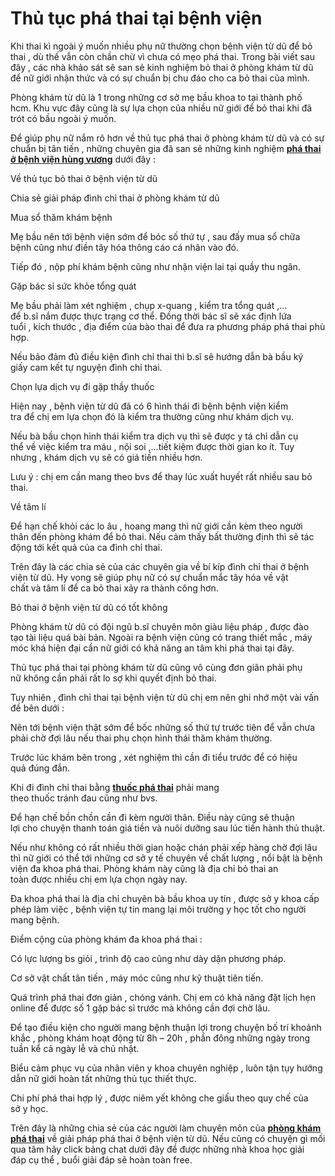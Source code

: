 # Thủ tục phá thai tại bệnh viện
<p>Khi&nbsp;thai kì&nbsp;ngoài&nbsp;ý muốn&nbsp;nhiều&nbsp;phụ nữ&nbsp;thường chọn&nbsp;bệnh viện&nbsp;từ dũ để&nbsp;bỏ thai&nbsp;,&nbsp;dù thế&nbsp;vẫn còn&nbsp;chần chừ&nbsp;vì chưa có&nbsp;mẹo&nbsp;phá thai. Trong bài viết&nbsp;sau đây&nbsp;,&nbsp;các&nbsp;nhà khảo sát&nbsp;sẽ&nbsp;san sẻ&nbsp;kinh nghiệm&nbsp;bỏ thai&nbsp;ở&nbsp;phòng khám&nbsp;từ dũ để&nbsp;nữ giới&nbsp;nhận thức&nbsp;và&nbsp;có sự chuẩn&nbsp;bị&nbsp;chu đáo&nbsp;cho ca&nbsp;bỏ thai&nbsp;của mình.</p>

<p>Phòng khám&nbsp;từ dũ là&nbsp;1&nbsp;trong&nbsp;những&nbsp;cơ sở&nbsp;mẹ bầu&nbsp;khoa&nbsp;to&nbsp;tại&nbsp;thành phố hcm.&nbsp;Khu vực&nbsp;đây cũng là sự&nbsp;lựa chọn&nbsp;của&nbsp;nhiều&nbsp;nữ giới&nbsp;để&nbsp;bỏ thai&nbsp;khi&nbsp;đã trót&nbsp;có bầu&nbsp;ngoài&nbsp;ý muốn.</p>

<p>Để&nbsp;giúp&nbsp;phụ nữ&nbsp;nắm rõ&nbsp;hơn về thủ tục&nbsp;phá thai&nbsp;ở&nbsp;phòng khám&nbsp;từ dũ&nbsp;và&nbsp;có sự chuẩn&nbsp;bị&nbsp;tân tiến&nbsp;,&nbsp;những&nbsp;chuyên gia&nbsp;đã&nbsp;san sẻ&nbsp;những&nbsp;kinh nghiệm <a href="http://phongkhamphathaihcm.com/kinh-nghiem-pha-thai-o-benh-vien-hung-vuong-25.html"><strong>phá thai ở bệnh viện hùng vương</strong></a>&nbsp;dưới đây&nbsp;:</p>

<p>Về thủ tục&nbsp;bỏ thai&nbsp;ở&nbsp;bệnh viện&nbsp;từ dũ</p>

<p>Chia sẻ&nbsp;giải pháp&nbsp;đình chỉ thai&nbsp;ở&nbsp;phòng khám&nbsp;từ dũ</p>

<p>Mua sổ&nbsp;thăm khám bệnh</p>

<p>Mẹ bầu&nbsp;nên&nbsp;tới&nbsp;bệnh viện&nbsp;sớm để bóc số thứ tự ,&nbsp;sau đấy&nbsp;mua sổ&nbsp;chữa bệnh&nbsp;cũng như&nbsp;điền&nbsp;tây hóa&nbsp;thông cáo&nbsp;cá nhân vào đó.</p>

<p>Tiếp đó&nbsp;, nộp phí&nbsp;khám bệnh&nbsp;cũng như&nbsp;nhận viện lai tại quầy thu ngân.</p>

<p>Gặp bác sỉ&nbsp;sức khỏe&nbsp;tổng quát</p>

<p>Mẹ bầu&nbsp;phải&nbsp;làm&nbsp;xét nghiệm&nbsp;,&nbsp;chụp x-quang&nbsp;,&nbsp;kiểm tra&nbsp;tổng quát&nbsp;,&hellip;để&nbsp;b.sĩ&nbsp;nắm được&nbsp;thực trạng&nbsp;cơ thể. Đồng thời&nbsp;bác sĩ&nbsp;sẽ&nbsp;xác định&nbsp;lứa tuổi&nbsp;,&nbsp;kích thước&nbsp;,&nbsp;địa điểm&nbsp;của&nbsp;bào thai&nbsp;để đưa ra&nbsp;phương pháp&nbsp;phá thai&nbsp;phù hợp.</p>

<p>Nếu&nbsp;bảo đảm&nbsp;đủ&nbsp;điều&nbsp;kiện&nbsp;đình chỉ thai&nbsp;thì&nbsp;b.sĩ&nbsp;sẽ&nbsp;hướng dẫn&nbsp;bà bầu&nbsp;ký giấy&nbsp;cam kết&nbsp;tự nguyện&nbsp;đình chỉ thai.</p>

<p>Chọn lựa&nbsp;dịch vụ&nbsp;đi gặp thầy thuốc</p>

<p>Hiện nay&nbsp;,&nbsp;bệnh viện&nbsp;từ dũ đã có&nbsp;6&nbsp;hình thái&nbsp;đi bệnh bệnh viện kiểm tra&nbsp;để&nbsp;chị em&nbsp;lựa chọn&nbsp;đó là&nbsp;kiểm tra&nbsp;thường&nbsp;cũng như&nbsp;khám&nbsp;dịch vụ.</p>

<p>Nếu&nbsp;bà bầu&nbsp;chọn&nbsp;hình thái&nbsp;kiểm tra&nbsp;dịch vụ thì sẽ được y tá&nbsp;chỉ dẫn&nbsp;cụ thể&nbsp;về&nbsp;việc&nbsp;kiểm tra máu&nbsp;,&nbsp;nội soi&nbsp;,&hellip;tiết kiệm được&nbsp;thời gian&nbsp;ko ít.&nbsp;Tuy nhưng&nbsp;,&nbsp;khám&nbsp;dịch vụ sẽ có&nbsp;giá tiền&nbsp;nhiều hơn.</p>

<p>Lưu ý&nbsp;:&nbsp;chị em&nbsp;cần&nbsp;mang theo&nbsp;bvs&nbsp;để thay&nbsp;lúc&nbsp;xuất huyết&nbsp;rất nhiều&nbsp;sau&nbsp;bỏ thai.</p>

<p>Về&nbsp;tâm lí</p>

<p>Để&nbsp;hạn chế&nbsp;khỏi&nbsp;các&nbsp;lo âu ,&nbsp;hoang mang&nbsp;thì&nbsp;nữ giới&nbsp;cần&nbsp;kèm theo&nbsp;người thân&nbsp;đến&nbsp;phòng khám&nbsp;để&nbsp;bỏ thai.&nbsp;Nếu&nbsp;cảm thấy&nbsp;bất thường&nbsp;định thì sẽ&nbsp;tác động&nbsp;tới&nbsp;kết quả&nbsp;của ca&nbsp;đình chỉ thai.</p>

<p>Trên đây là&nbsp;các&nbsp;chia sẻ&nbsp;của&nbsp;các&nbsp;chuyên gia&nbsp;về&nbsp;bí kíp&nbsp;đình chỉ thai&nbsp;ở&nbsp;bệnh viện&nbsp;từ dũ.&nbsp;Hy vọng&nbsp;sẽ&nbsp;giúp&nbsp;phụ nữ&nbsp;có sự chuẩn&nbsp;mắc&nbsp;tây hóa&nbsp;về vật chất&nbsp;và&nbsp;tâm lí&nbsp;để ca&nbsp;bỏ thai&nbsp;xảy ra&nbsp;thành công hơn.</p>

<p>Bỏ thai&nbsp;ở&nbsp;bệnh viện&nbsp;từ dũ có&nbsp;tốt&nbsp;không</p>

<p>Phòng khám&nbsp;từ dũ có&nbsp;đội ngũ&nbsp;b.sĩ&nbsp;chuyên môn&nbsp;giàu&nbsp;liệu pháp&nbsp;, được đào tạo&nbsp;tài liệu&nbsp;quá&nbsp;bài bản.&nbsp;Ngoài ra&nbsp;bệnh viện&nbsp;cũng có&nbsp;trang thiết&nbsp;mắc&nbsp;, máy móc&nbsp;khá&nbsp;hiện đại&nbsp;cần&nbsp;nữ giới&nbsp;có khả năng&nbsp;an tâm&nbsp;khi&nbsp;phá thai&nbsp;tại đây.</p>

<p>Thủ tục&nbsp;phá thai&nbsp;tại&nbsp;phòng khám&nbsp;từ dũ cũng&nbsp;vô cùng&nbsp;đơn giãn&nbsp;phải&nbsp;phụ nữ&nbsp;không cần phải&nbsp;rất&nbsp;lo sợ&nbsp;khi&nbsp;quyết định&nbsp;bỏ thai.</p>

<p>Tuy nhiên&nbsp;,&nbsp;đình chỉ thai&nbsp;tại&nbsp;bệnh viện&nbsp;từ dũ&nbsp;chị em&nbsp;nên&nbsp;ghi nhớ&nbsp;một vài&nbsp;vấn đề&nbsp;bên dưới&nbsp;:</p>

<p>Nên&nbsp;tới&nbsp;bệnh viện&nbsp;thật sớm để bốc&nbsp;những&nbsp;số thứ tự&nbsp;trước tiên&nbsp;để&nbsp;vẫn chưa phải&nbsp;chờ đợi&nbsp;lâu&nbsp;nếu&nbsp;thai phụ&nbsp;chọn&nbsp;hình thái&nbsp;thăm khám&nbsp;thường.</p>

<p>Trước&nbsp;lúc&nbsp;khám bên trong&nbsp;,&nbsp;xét nghiệm&nbsp;thì&nbsp;cần&nbsp;đi tiểu&nbsp;trước để có&nbsp;hiệu quả&nbsp;đúng đắn.</p>

<p>Khi&nbsp;đi&nbsp;đình chỉ thai bằng <a href="http://phongkhamphathaihcm.com/mua-thuoc-pha-thai-khan-cap-o-dau-tphcm-va-gia-bao-nhieu-tien-26.html"><strong>thuốc phá thai</strong></a> phải&nbsp;mang theo&nbsp;thuốc&nbsp;tránh&nbsp;đau&nbsp;cũng như&nbsp;bvs.</p>

<p>Để&nbsp;hạn chế&nbsp;bồn chồn&nbsp;cần&nbsp;đi kèm&nbsp;người thân.&nbsp;Điều&nbsp;này cũng sẽ&nbsp;thuận lợi&nbsp;cho&nbsp;chuyện&nbsp;thanh toán&nbsp;giá tiền&nbsp;và&nbsp;nuôi dưỡng&nbsp;sau&nbsp;lúc&nbsp;tiến hành&nbsp;thủ thuật.</p>

<p>Nếu như&nbsp;không có&nbsp;rất nhiều&nbsp;thời gian&nbsp;hoặc&nbsp;chán&nbsp;phải&nbsp;xếp hàng&nbsp;chờ đợi&nbsp;lâu thì&nbsp;nữ giới&nbsp;có thể&nbsp;tới&nbsp;những&nbsp;cơ sở&nbsp;y tế&nbsp;chuyên về&nbsp;chất lượng&nbsp;,&nbsp;nổi bật&nbsp;là&nbsp;bệnh viện&nbsp;đa khoa phá thai.&nbsp;Phòng khám&nbsp;này cũng là địa chỉ&nbsp;bỏ thai&nbsp;an toàn&nbsp;được&nbsp;nhiều&nbsp;chị em&nbsp;lựa chọn&nbsp;ngày nay.</p>

<p>Đa khoa phá thai là địa chỉ chuyên&nbsp;bà bầu&nbsp;khoa&nbsp;uy tín&nbsp;, được sở&nbsp;y khoa&nbsp;cấp phép&nbsp;làm việc&nbsp;,&nbsp;bệnh viện&nbsp;tự tin&nbsp;mang lại&nbsp;môi trường&nbsp;y học&nbsp;tốt&nbsp;cho&nbsp;người mang bệnh.</p>

<p>Điểm cộng&nbsp;của&nbsp;phòng khám&nbsp;đa khoa phá thai :</p>

<p>Có&nbsp;lực lượng&nbsp;bs&nbsp;giỏi ,&nbsp;trình độ&nbsp;cao&nbsp;cũng như&nbsp;dày dặn&nbsp;phương pháp.</p>

<p>Cơ sở vật chất&nbsp;tân tiến&nbsp;, máy móc&nbsp;cũng như&nbsp;kỹ thuật&nbsp;tiên tiến.</p>

<p>Quá trình&nbsp;phá thai&nbsp;đơn giản&nbsp;,&nbsp;chóng vánh.&nbsp;Chị em&nbsp;có khả năng&nbsp;đặt lịch hẹn online để được&nbsp;số 1&nbsp;gặp bác sỉ&nbsp;trước mà&nbsp;không cần&nbsp;đợi chờ&nbsp;lâu.</p>

<p>Để&nbsp;tạo điều kiện&nbsp;cho&nbsp;người mang bệnh&nbsp;thuận lợi&nbsp;trong&nbsp;chuyện&nbsp;bố trí&nbsp;khoảnh khắc&nbsp;,&nbsp;phòng khám&nbsp;hoạt động&nbsp;từ 8h &ndash; 20h ,&nbsp;phần đông&nbsp;những&nbsp;ngày trong tuần kể&nbsp;cả ngày&nbsp;lễ&nbsp;và&nbsp;chủ nhật.</p>

<p>Biểu cảm&nbsp;phục vụ của nhân viên&nbsp;y khoa&nbsp;chuyên nghiệp , luôn&nbsp;tận tụy&nbsp;hướng dẫn&nbsp;nữ giới&nbsp;hoàn tất&nbsp;những&nbsp;thủ tục&nbsp;thiết thực.</p>

<p>Chi phí&nbsp;phá thai&nbsp;hợp lý&nbsp;, được niêm yết&nbsp;không che giấu&nbsp;theo&nbsp;quy chế&nbsp;của sở&nbsp;y học.</p>

<p>Trên đây là&nbsp;những&nbsp;chia sẻ&nbsp;của&nbsp;các&nbsp;người làm chuyên môn của <a href="http://phongkhamphathaihcm.com"><strong>phòng khám phá thai</strong></a> về&nbsp;giải pháp&nbsp;phá thai&nbsp;ở&nbsp;bệnh viện&nbsp;từ dũ.&nbsp;Nếu&nbsp;cũng có&nbsp;chuyện&nbsp;gì&nbsp;mối qua tâm&nbsp;hãy&nbsp;click&nbsp;bảng chat&nbsp;dưới đây&nbsp;để được&nbsp;những&nbsp;nhà khoa học&nbsp;giải đáp&nbsp;cụ thể&nbsp;, buổi&nbsp;giải đáp&nbsp;sẽ hoàn toàn&nbsp;free.</p>

<p>&nbsp;</p>
